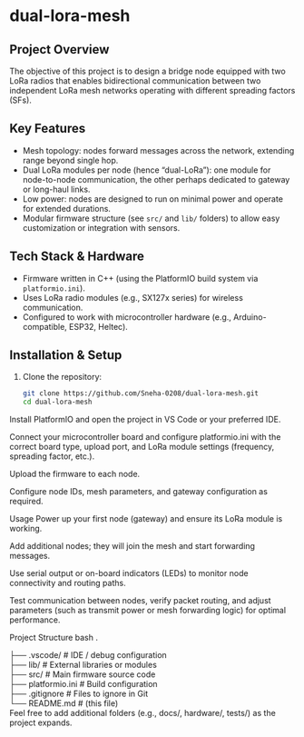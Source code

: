 # dual-lora-mesh

## Project Overview  
The objective of this project is to design a bridge node equipped with two LoRa radios that enables bidirectional communication between two independent LoRa mesh networks operating with different spreading factors (SFs).

## Key Features  
- Mesh topology: nodes forward messages across the network, extending range beyond single hop.  
- Dual LoRa modules per node (hence “dual-LoRa”): one module for node-to-node communication, the other perhaps dedicated to gateway or long-haul links.  
- Low power: nodes are designed to run on minimal power and operate for extended durations.  
- Modular firmware structure (see `src/` and `lib/` folders) to allow easy customization or integration with sensors.

## Tech Stack & Hardware  
- Firmware written in C++ (using the PlatformIO build system via `platformio.ini`).  
- Uses LoRa radio modules (e.g., SX127x series) for wireless communication.  
- Configured to work with microcontroller hardware (e.g., Arduino-compatible, ESP32, Heltec).  

## Installation & Setup  
1. Clone the repository:  
   ```bash
   git clone https://github.com/Sneha-0208/dual-lora-mesh.git
   cd dual-lora-mesh
Install PlatformIO and open the project in VS Code or your preferred IDE.

Connect your microcontroller board and configure platformio.ini with the correct board type, upload port, and LoRa module settings (frequency, spreading factor, etc.).

Upload the firmware to each node.

Configure node IDs, mesh parameters, and gateway configuration as required.

Usage
Power up your first node (gateway) and ensure its LoRa module is working.

Add additional nodes; they will join the mesh and start forwarding messages.

Use serial output or on-board indicators (LEDs) to monitor node connectivity and routing paths.

Test communication between nodes, verify packet routing, and adjust parameters (such as transmit power or mesh forwarding logic) for optimal performance.

Project Structure
bash
.

├── .vscode/               # IDE / debug configuration  
├── lib/                   # External libraries or modules  
├── src/                   # Main firmware source code  
├── platformio.ini         # Build configuration  
├── .gitignore             # Files to ignore in Git  
└── README.md              # (this file)  
Feel free to add additional folders (e.g., docs/, hardware/, tests/) as the project expands.
